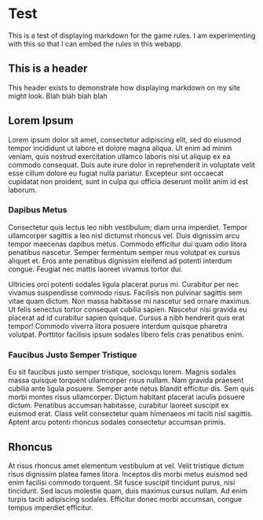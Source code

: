 # Test 
This is a test of displaying markdown for the game rules. I am experimenting with this so that I can embed the rules in this webapp.

## This is a header
This header exists to demonstrate how displaying markdown on my site might look. Blah blah blah blah

## Lorem Ipsum
Lorem ipsum dolor sit amet, consectetur adipiscing elit, sed do eiusmod tempor incididunt ut labore et dolore magna aliqua. Ut enim ad minim veniam, quis nostrud exercitation ullamco laboris nisi ut aliquip ex ea commodo consequat. Duis aute irure dolor in reprehenderit in voluptate velit esse cillum dolore eu fugiat nulla pariatur. Excepteur sint occaecat cupidatat non proident, sunt in culpa qui officia deserunt mollit anim id est laborum.

### Dapibus Metus
Consectetur quis lectus leo nibh vestibulum; diam urna imperdiet. Tempor ullamcorper sagittis a leo nisl dictumst rhoncus vel. Duis dignissim arcu tempor maecenas dapibus metus. Commodo efficitur dui quam odio litora penatibus nascetur. Semper fermentum semper mus volutpat ex cursus aliquet et. Eros ante penatibus dignissim eleifend ad potenti interdum congue. Feugiat nec mattis laoreet vivamus tortor dui.

Ultricies orci potenti sodales ligula placerat purus mi. Curabitur per nec vivamus suspendisse commodo risus. Facilisis non pulvinar sagittis sem vitae quam dictum. Non massa habitasse mi nascetur sed ornare maximus. Ut felis senectus tortor consequat cubilia sapien. Nascetur nisi gravida eu placerat ad id curabitur sapien quisque. Cursus a nibh hendrerit quis erat tempor! Commodo viverra litora posuere interdum quisque pharetra volutpat. Porttitor facilisis ipsum sodales libero felis cras penatibus enim.

### Faucibus Justo Semper Tristique
Eu sit faucibus justo semper tristique, sociosqu lorem. Magnis sodales massa quisque torquent ullamcorper risus nullam. Nam gravida praesent cubilia ante ligula posuere. Semper ante netus blandit efficitur dis. Sem quis morbi montes risus ullamcorper. Dictum habitant placerat iaculis posuere dictum. Penatibus accumsan habitasse, curabitur laoreet suscipit ex euismod erat. Class velit consectetur quam himenaeos mi taciti nisl sagittis. Aptent arcu potenti rhoncus sodales consectetur accumsan primis.

## Rhoncus
At risus rhoncus amet elementum vestibulum at vel. Velit tristique dictum risus dignissim platea fames litora. Inceptos dis morbi metus euismod sed enim facilisi commodo torquent. Sit fusce suscipit tincidunt purus, nisi tincidunt. Sed lacus molestie quam, duis maximus cursus nullam. Ad enim turpis taciti adipiscing sodales. Efficitur donec morbi accumsan, congue tempus imperdiet efficitur.